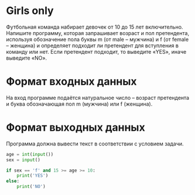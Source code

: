 # Girls only

Футбольная команда набирает девочек от 10 до 15 лет включительно. Напишите программу, которая запрашивает возраст и пол претендента, используя обозначение пола буквы m (от male – мужчина) и f (от female – женщина) и определяет подходит ли претендент для вступления в команду или нет. Если претендент подходит, то выведите «YES», иначе выведите «NO».


# Формат входных данных
На вход программе подаётся натуральное число – возраст претендента и буква обозначающая пол m (мужчина) или f (женщина).

# Формат выходных данных
Программа должна вывести текст в соответствии с условием задачи.



































```python
age = int(input())
sex = input()

if sex == 'f' and 15 >= age >= 10:
    print('YES')
else:
    print('NO')
```
